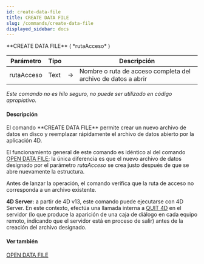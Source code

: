 ```yaml
---
id: create-data-file
title: CREATE DATA FILE
slug: /commands/create-data-file
displayed_sidebar: docs
---
```


<!--REF #_command_.CREATE DATA FILE.Syntax-->**CREATE DATA FILE** ( *rutaAcceso* )<!-- END REF-->
<!--REF #_command_.CREATE DATA FILE.Params-->
| Parámetro | Tipo |  | Descripción |
| --- | --- | --- | --- |
| rutaAcceso | Text | &#8594;  | Nombre o ruta de acceso completa del archivo de datos a abrir |

<!-- END REF-->

*Este comando no es hilo seguro, no puede ser utilizado en código apropiativo.*


#### Descripción 

<!--REF #_command_.CREATE DATA FILE.Summary-->El comando **CREATE DATA FILE** permite crear un nuevo archivo de datos en disco y reemplazar rápidamente el archivo de datos abierto por la aplicación 4D.<!-- END REF--> 

El funcionamiento general de este comando es idéntico al del comando [OPEN DATA FILE](open-data-file.md); la única diferencia es que el nuevo archivo de datos designado por el parámetro *rutaAcceso* se crea justo después de que se abre nuevamente la estructura.

Antes de lanzar la operación, el comando verifica que la ruta de acceso no corresponda a un archivo existente.

**4D Server:** a partir de 4D v13, este comando puede ejecutarse con 4D Server. En este contexto, efectúa una llamada interna a [QUIT 4D](quit-4d.md) en el servidor (lo que produce la aparición de una caja de diálogo en cada equipo remoto, indicando que el servidor está en proceso de salir) antes de la creación del archivo designado. 

#### Ver también 

[OPEN DATA FILE](open-data-file.md)  